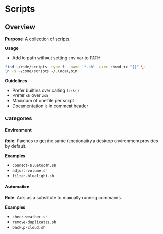 # Scripts

## Overview

**Purpose**: A collection of scripts.

**Usage**
- Add to path without setting env var to PATH
```sh
find ~/code/scripts -type f -iname '*.sh' -exec chmod +x "{}" \;
ln -s ~/code/scripts ~/.local/bin
```
**Guidelines**
- Prefer builtins over calling `fork()`
- Prefer `sh` over `zsh` 
- Maximum of one file per script
- Documentation is in comment header

### Categories

#### Environment

**Role**: Patches to get the same functionality a desktop environment provides by default.

**Examples**
- `connect-bluetooth.sh`
- `adjust-volume.sh`
- `filter-bluelight.sh`

#### Automation

**Role**: Acts as a substitute to manually running commands.  

**Examples**
- `check-weather.sh`
- `remove-duplicates.sh`
- `backup-cloud.sh`
